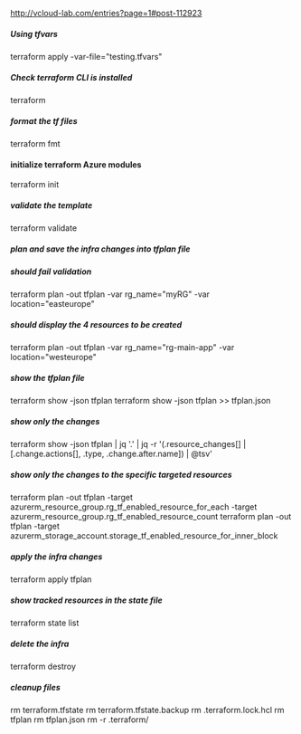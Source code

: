 http://vcloud-lab.com/entries?page=1#post-112923

##### Using tfvars
terraform apply -var-file="testing.tfvars"

##### Check terraform CLI is installed
terraform

##### format the tf files
terraform fmt

#### initialize terraform Azure modules
terraform init

#####  validate the template
terraform validate

#####  plan and save the infra changes into tfplan file
#####  should fail validation
terraform plan -out tfplan -var rg_name="myRG" -var location="easteurope" 

#####  should display the 4 resources to be created
terraform plan -out tfplan -var rg_name="rg-main-app" -var location="westeurope"

#####  show the tfplan file
terraform show -json tfplan
terraform show -json tfplan >> tfplan.json

#####  show only the changes
terraform show -json tfplan | jq '.' | jq -r '(.resource_changes[] | [.change.actions[], .type, .change.after.name]) | @tsv'

#####  show only the changes to the specific targeted resources
terraform plan -out tfplan -target azurerm_resource_group.rg_tf_enabled_resource_for_each -target azurerm_resource_group.rg_tf_enabled_resource_count 
terraform plan -out tfplan -target azurerm_storage_account.storage_tf_enabled_resource_for_inner_block

#####  apply the infra changes
terraform apply tfplan

#####  show tracked resources in the state file
terraform state list

#####  delete the infra
terraform destroy

#####  cleanup files
rm terraform.tfstate
rm terraform.tfstate.backup
rm .terraform.lock.hcl
rm tfplan
rm tfplan.json
rm -r .terraform/